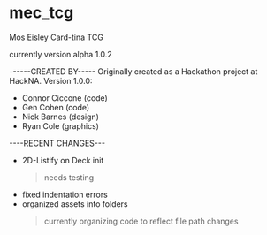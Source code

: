 # mec_tcg
Mos Eisley Card-tina TCG

currently version alpha 1.0.2

------CREATED BY-----
Originally created as a Hackathon project at HackNA.
Version 1.0.0:

+ Connor Ciccone (code)
+ Gen Cohen (code)
+ Nick Barnes (design)
+ Ryan Cole (graphics)

----RECENT CHANGES---

+ 2D-Listify on Deck init
  > needs testing
+ fixed indentation errors
+ organized assets into folders
  > currently organizing code to reflect file path changes
